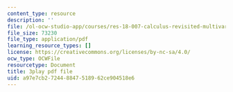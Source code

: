 ```yaml
---
content_type: resource
description: ''
file: /ol-ocw-studio-app/courses/res-18-007-calculus-revisited-multivariable-calculus-fall-2011/a97e7cb272448847518962ce904518e6_MfN1lqArwAg.pdf
file_size: 73230
file_type: application/pdf
learning_resource_types: []
license: https://creativecommons.org/licenses/by-nc-sa/4.0/
ocw_type: OCWFile
resourcetype: Document
title: 3play pdf file
uid: a97e7cb2-7244-8847-5189-62ce904518e6
---
```

